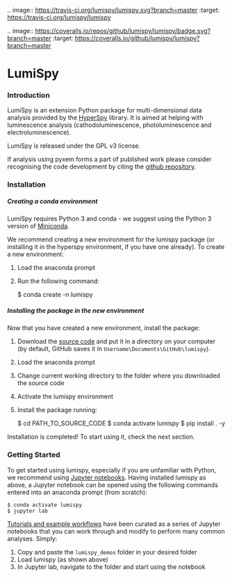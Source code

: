 .. image:: https://travis-ci.org/lumispy/lumispy.svg?branch=master
    :target: https://travis-ci.org/lumispy/lumispy

.. image:: https://coveralls.io/repos/github/lumispy/lumispy/badge.svg?branch=master
    :target: https://coveralls.io/github/lumispy/lumispy?branch=master
    
# LumiSpy

### Introduction

LumiSpy is an extension Python package for multi-dimensional data analysis provided
by the [HyperSpy](http://hyperspy.org) library. It is aimed at helping with luminescence analysis (cathodoluminescence, photoluminescence and electroluminescence).

LumiSpy is released under the GPL v3 license. 

If analysis using pyxem forms a part of published work please consider recognising the code 
development by citing the [github repository](www.github.com/lumispy/lumispy).

### Installation

##### Creating a conda environment

LumiSpy requires Python 3 and conda - we suggest using the Python 3 version of [Miniconda](https://conda.io/miniconda.html).

We recommend creating a new environment for the lumispy package (or installing it in the hyperspy environment, if you have one already). To create a new environment:

1. Load the anaconda prompt
2. Run the following command:

    $ conda create -n lumispy

##### Installing the package in the new environment

Now that you have created a new environment, install the package:

1. Download the [source code](https://github.com/pyxem/pyxem) and put it in a directory on your computer (by default, GitHub saves it in `Username\Documents\GitHub\lumispy`).
2. Load the anaconda prompt
3. Change current working directory to the folder where you downloaded the source code
4. Activate the lumispy environment
5. Install the package running:

    $ cd PATH_TO_SOURCE_CODE
    $ conda activate lumispy
    $ pip install . -y

Installation is completed! To start using it, check the next section.

### Getting Started

To get started using lumispy, especially if you are unfamiliar with Python, we recommend using [Jupyter notebooks](https://jupyter.org/). Having installed lumispy as above, a Jupyter notebook can be opened using the following commands entered into an anaconda prompt (from scratch):

    $ conda activate lumispy
    $ jupyter lab

[Tutorials and example workflows](https://github.com/LumiSpy/lumispy/tree/master/lumispy_demos) have been curated as a series of Jupyter notebooks that you can work through and modify to perform many common analyses. Simply:

1. Copy and paste the `lumispy_demos` folder in your desired folder
2. Load lumispy (as shown above)
3. In Jupyter lab, navigate to the folder and start using the notebook